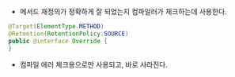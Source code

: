 - 메서드 재정의가 정확하게 잘 되었는지 컴파일러가 체크하는데 사용한다.
```java
@Target(ElementType.METHOD)  
@Retention(RetentionPolicy.SOURCE)  
public @interface Override {  
}
```
- 컴파일 에러 체크용으로만 사용되고, 바로 사라진다.